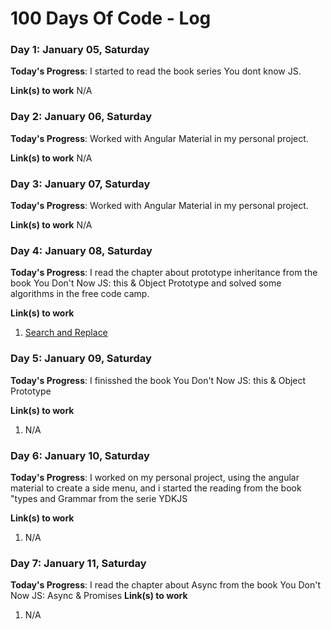# 100 Days Of Code - Log


### Day 1: January 05, Saturday

**Today's Progress**: I started to read the book series You dont know JS.

**Link(s) to work**
N/A

### Day 2: January 06, Saturday

**Today's Progress**: Worked with Angular Material in my personal project.

**Link(s) to work**
N/A


### Day 3: January 07, Saturday

**Today's Progress**: Worked with Angular Material in my personal project.

**Link(s) to work**
N/A



### Day 4: January 08, Saturday

**Today's Progress**: I read the chapter about prototype inheritance from the book You Don't Now JS: this & Object Prototype and solved some algorithms in the free code camp.

**Link(s) to work**
1. [Search and  Replace](https://github.com/xdavipereira/free-code-camp-algorithms/tree/master/search-and-replace)

### Day 5: January 09, Saturday

**Today's Progress**: I finisshed the book You Don't Now JS: this & Object Prototype

**Link(s) to work**
1. N/A

### Day 6: January 10, Saturday

**Today's Progress**: I worked on my personal project, using the angular material to create a side menu, and i started the reading from the book "types and Grammar from the serie YDKJS

**Link(s) to work**
1. N/A

### Day 7: January 11, Saturday

**Today's Progress**: I read the chapter about Async from the book You Don't Now JS: Async & Promises
**Link(s) to work**
1. N/A
